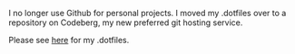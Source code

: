 I no longer use Github for personal projects. I moved my .dotfiles over to a repository on Codeberg, my new preferred git hosting service.

Please see [here](https://codeberg.org/joshuahicks/.dotfiles) for my .dotfiles.
